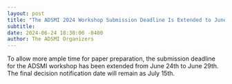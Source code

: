 ```yaml
---
layout: post
title: "The ADSMI 2024 Workshop Submission Deadline Is Extended to June 29."
subtitle: 
date: 2024-06-24 18:30:00 -0400
author: The ADSMI Organizers
---
```


To allow more ample time for paper preparation, the submission deadline for the ADSMI workshop has been extended from June 24th to June 29th. The final decision notification date will remain as July 15th.
